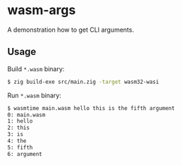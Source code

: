 # wasm-args

A demonstration how to get CLI arguments.

## Usage

Build `*.wasm` binary:

```bash
$ zig build-exe src/main.zig -target wasm32-wasi
```

Run `*.wasm` binary:

```bash
$ wasmtime main.wasm hello this is the fifth argument
0: main.wasm
1: hello
2: this
3: is
4: the
5: fifth
6: argument
```